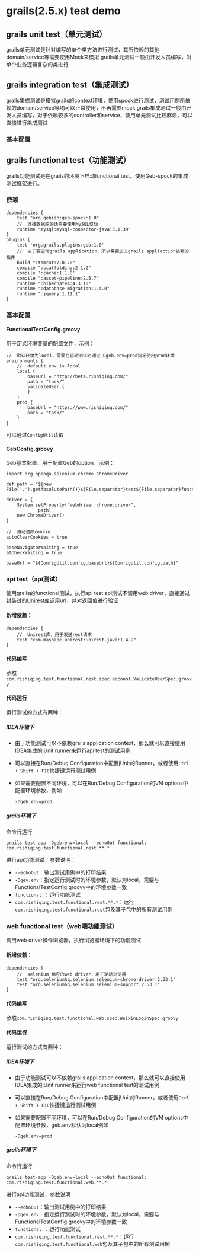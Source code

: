 # grails(2.5.x) test demo
 
## grails unit test（单元测试）
grails单元测试是针对编写的单个类方法进行测试，其所依赖的其他domain/service等需要使用Mock来模拟
grails单元测试一般由开发人员编写，对单个业务逻辑复杂的类进行

## grails integration test（集成测试）
grails集成测试是模拟grails的context环境，使用spock进行测试，测试用例所依赖的domain/service等均可以正常使用，不再需要mock
grails集成测试一般由开发人员编写，对于依赖较多的controller和service，使用单元测试比较麻烦，可以直接进行集成测试

### 基本配置

## grails functional test（功能测试）
grails功能测试是在grails的环境下启动functional test。使用Geb-spock的集成测试框架进行。

### 依赖
    dependencies {
        test "org.gebish:geb-spock:1.0"
        //  连接数据库的话需要使用MySQL驱动
        runtime "mysql:mysql-connector-java:5.1.39"
    }
    plugins {
        test 'org.grails.plugins:geb:1.0'
        //  由于要启动grails application，所以需要加上grails appliaction依赖的插件
        build ":tomcat:7.0.70"
        compile ":scaffolding:2.1.2"
        compile ':cache:1.1.8'
        compile ":asset-pipeline:2.5.7"
        runtime ":hibernate4:4.3.10"
        runtime ":database-migration:1.4.0"
        runtime ":jquery:1.11.1"
    }

### 基本配置
#### FunctionalTestConfig.groovy
用于定义环境变量的配置文件，示例：

    //  默认环境为local，需要在启动测试时通过-Dgeb.env=prod指定使用prod环境
    environments {
        //  default env is local
        local {
            baseUrl = "http://beta.rishiqing.com/"
            path = "task/"
            validateUser {
            }
        }
        prod {
            baseUrl = "https://www.rishiqing.com/"
            path = "task/"
        }
    }

可以通过`ConfigUtil`读取

#### GebConfig.groovy
Geb基本配置，用于配置Geb的option，示例：

    import org.openqa.selenium.chrome.ChromeDriver
    
    def path = "${new File('.').getAbsolutePath()}${File.separator}test${File.separator}functional${File.separator}chromedriver.exe"
    
    driver = {
        System.setProperty("webdriver.chrome.driver",
                path)
        new ChromeDriver()
    }
    
    //  自动清除cookie
    autoClearCookies = true
    
    baseNavigatorWaiting = true
    atCheckWaiting = true
    
    baseUrl = "${ConfigUtil.config.baseUrl}${ConfigUtil.config.path}"

### api test（api测试）
使用grails的functional测试，执行api test
api测试不调用web driver，直接通过封装过的[Unirest库](http://unirest.io/java.html)调用url，并对返回值进行验证

#### 新增依赖：

    dependencies {
        //  Unirest库，用于发送rest请求
        test "com.mashape.unirest:unirest-java:1.4.9"
    }

#### 代码编写
参照`com.rishiqing.test.functional.rest.spec.account.ValidateUserSpec.groovy`

#### 代码运行
运行测试的方式有两种：

##### IDEA环境下
- 由于功能测试可以不依赖grails application context，那么就可以直接使用IDEA集成的jUnit runner来运行api test的测试用例
- 可以直接在Run/Debug Configuration中配置jUnit的Runner，或者使用`Ctrl + Shift + F10`快捷键运行测试用例
- 如果需要配置不同环境，可以在Run/Debug Configuration的VM options中配置环境参数，例如

      -Dgeb.env=prod

##### grails环境下
命令行运行

    grails test-app -Dgeb.env=local --echoOut functional: com.rishiqing.test.functional.rest.**.*

进行api功能测试，参数说明：

- `--echoOut`：输出测试用例中的打印结果
- `-Dgev.env`：指定运行测试时的环境参数，默认为local，需要与FunctionalTestConfig.groovy中的环境参数一致
- `functional:`：运行功能测试
- `com.rishiqing.test.functional.rest.**.*`：运行`com.rishiqing.test.functional.rest`包及其子包中的所有测试用例

### web functional test（web端功能测试）
调用web driver操作浏览器，执行浏览器环境下的功能测试

#### 新增依赖：

    dependencies {
        //  selenium 相应的web driver，用于驱动浏览器
        test "org.seleniumhq.selenium:selenium-chrome-driver:2.53.1"
        test "org.seleniumhq.selenium:selenium-support:2.53.1"
    }
    
#### 代码编写
参照`com.rishiqing.test.functional.web.spec.WeixinLoginSpec.groovy`

#### 代码运行
运行测试的方式有两种：

##### IDEA环境下
- 由于功能测试可以不依赖grails application context，那么就可以直接使用IDEA集成的jUnit runner来运行web functional test的测试用例
- 可以直接在Run/Debug Configuration中配置jUnit的Runner，或者使用`Ctrl + Shift + F10`快捷键运行测试用例
- 如果需要配置不同环境，可以在Run/Debug Configuration的VM options中配置环境参数，geb.env默认为local例如

      -Dgeb.env=prod

##### grails环境下
命令行运行

    grails test-app -Dgeb.env=local --echoOut functional: com.rishiqing.test.functional.web.**.*

进行api功能测试，参数说明：

- `--echoOut`：输出测试用例中的打印结果
- `-Dgev.env`：指定运行测试时的环境参数，默认为local，需要与FunctionalTestConfig.groovy中的环境参数一致
- `functional:`：运行功能测试
- `com.rishiqing.test.functional.rest.**.*`：运行`com.rishiqing.test.functional.web`包及其子包中的所有测试用例
